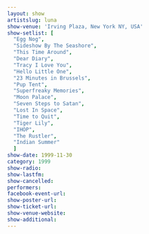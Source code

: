 ```yaml
---
layout: show
artistslug: luna
show-venue: 'Irving Plaza, New York NY, USA'
show-setlist: [
  "Egg Nog",
  "Sideshow By The Seashore",
  "This Time Around",
  "Dear Diary",
  "Tracy I Love You",
  "Hello Little One",
  "23 Minutes in Brussels",
  "Pup Tent",
  "Superfreaky Memories",
  "Moon Palace",
  "Seven Steps to Satan",
  "Lost In Space",
  "Time to Quit",
  "Tiger Lily",
  "IHOP",
  "The Rustler",
  "Indian Summer"
  ]
show-date: 1999-11-30
category: 1999
show-radio: 
show-lastfm: 
show-cancelled: 
performers: 
facebook-event-url: 
show-poster-url: 
show-ticket-url: 
show-venue-website: 
show-additional: 
---
```


